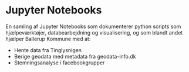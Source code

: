 # Jupyter Notebooks
En samling af Jupyter Notebooks som dokumenterer python scripts som hjælpeværktøjer, databearbejdning og visualisering, og som blandt andet hjælper Ballerup Kommune med at:
* Hente data fra Tinglysnigen
* Berige geodata med metadata fra geodata-info.dk
* Stemningsanalyse i facebookgrupper
